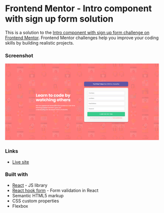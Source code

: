 # Frontend Mentor - Intro component with sign up form solution

This is a solution to the [Intro component with sign up form challenge on Frontend Mentor](https://www.frontendmentor.io/challenges/intro-component-with-signup-form-5cf91bd49edda32581d28fd1). Frontend Mentor challenges help you improve your coding skills by building realistic projects. 

### Screenshot

![](./src/assets/images/Screenshot.png)

### Links
- [Live site](https://0xzaid-signup-form.netlify.app/)

### Built with
- [React](https://reactjs.org/) - JS library
- [React hook form](https://react-hook-form.com/) - Form validation in React
- Semantic HTML5 markup
- CSS custom properties
- Flexbox
